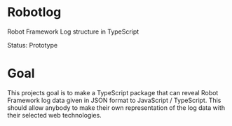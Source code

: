 # Robotlog

Robot Framework Log structure in TypeScript

Status: Prototype

# Goal

This projects goal is to make a TypeScript package that can reveal Robot Framework log data given in JSON format to JavaScript / TypeScript.
This should allow anybody to make their own representation of the log data with their selected web technologies.
